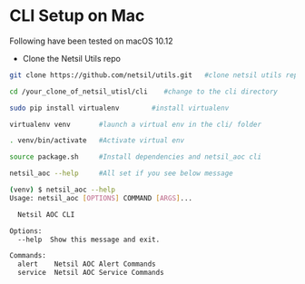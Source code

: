 # CLI Setup on Mac
Following have been tested on macOS 10.12

* Clone the Netsil Utils repo
``` bash 
git clone https://github.com/netsil/utils.git   #clone netsil utils repo
```
``` bash
cd /your_clone_of_netsil_utisl/cli    #change to the cli directory
```

``` bash 
sudo pip install virtualenv        #install virtualenv
```
```bash 
virtualenv venv       #launch a virtual env in the cli/ folder
```

```bash
. venv/bin/activate   #Activate virtual env
```
```bash
source package.sh     #Install dependencies and netsil_aoc cli
```
``` bash
netsil_aoc --help     #All set if you see below message

(venv) $ netsil_aoc --help
Usage: netsil_aoc [OPTIONS] COMMAND [ARGS]...

  Netsil AOC CLI

Options:
  --help  Show this message and exit.

Commands:
  alert    Netsil AOC Alert Commands
  service  Netsil AOC Service Commands
```

